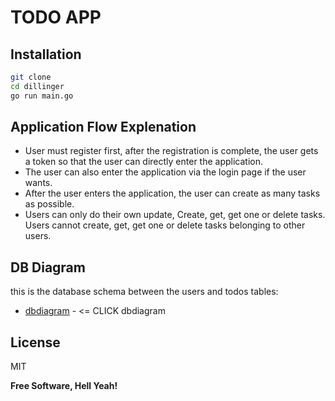 # TODO APP

## Installation

```sh
git clone
cd dillinger
go run main.go
```

## Application Flow Explenation
   - User must register first, after the registration is complete, the user gets a token so that the user can directly enter the application.
   - The user can also enter the application via the login page if the user wants.
   - After the user enters the application, the user can create as many tasks as possible.
   - Users can only do their own update, Create, get, get one or delete tasks. Users cannot create, get, get one or delete tasks belonging to other users.


## DB Diagram

this is the database schema between the users and todos tables:

- [dbdiagram] - <= CLICK dbdiagram



## License

MIT

**Free Software, Hell Yeah!**

[//]: # (These are reference links used in the body of this note and get stripped out when the markdown processor does its job. There is no need to format nicely because it shouldn't be seen. Thanks SO - http://stackoverflow.com/questions/4823468/store-comments-in-markdown-syntax)

[dbdiagram]: <https://dbdiagram.io/d/60f97a8cb7279e4123366c2e>
